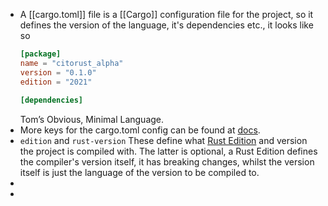 - A [[cargo.toml]] file is a [[Cargo]] configuration file for the project, so it defines the version of the language, it's dependencies etc., it looks like so
  ```toml
  [package]
  name = "citorust_alpha"
  version = "0.1.0"
  edition = "2021"
   
  [dependencies]
  ```
  Tom’s Obvious, Minimal Language.
- More keys for the cargo.toml config can be found at [docs](https://doc.rust-lang.org/cargo/reference/manifest.html).
- ``edition`` and ``rust-version``
  These define what [Rust Edition](https://doc.rust-lang.org/edition-guide/index.html) and version the project is compiled with. 
  The latter is optional, a Rust Edition defines the compiler's version itself, it has breaking changes, whilst the version itself is just the language of the version to be compiled to.
-
-